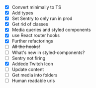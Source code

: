 - [x] Convert minimally to TS
- [x] Add types
- [x] Set Sentry to only run in prod
- [x] Get rid of classes
- [x] Media queries and styled components
- [x] use React router hooks
- [x] Further refactorings
- [ ] ~~All the hooks!~~
- [ ] What's new in styled-components?
- [ ] Sentry not firing
- [x] Addede Twitch Icon
- [ ] Update content
- [ ] Get media into folders
- [ ] Human readable urls